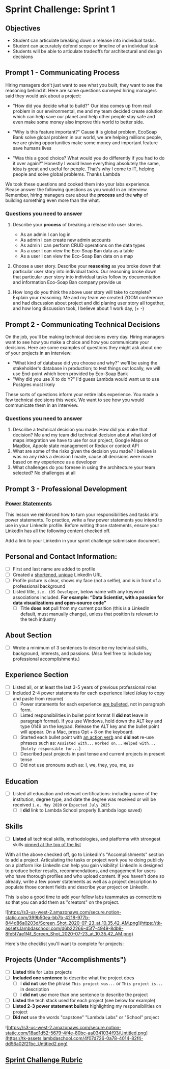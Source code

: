 # Sprint Challenge: Sprint 1

## Objectives

- Student can articulate breaking down a release into individual tasks.
- Student can accurately defend scope or timeline of an individual task
- Students will be able to articulate tradeoffs for architectural and design decisions

## Prompt 1 - Communicating Process

Hiring managers don't just want to see what you built, they want to see the reasoning behind it. Here are some questions surveyed hiring managers said they would ask about a project:

- "How did you decide what to build?"
	Our idea comes up from real problem in our environmental, me and my team decided create solution which can help save our planet and help other people stay safe and even make some money also improve this world to better side. 

- "Why is this feature important?"
	Cause it is global problem, EcoSoap Bank solve global problem in our world, we are helping millions people, we are giving opportunities make some money and important feature save humans lives
 
- "Was this a good choice? What would you do differently if you had to do it over again?"
	Honestly I would leave everything absolutely the same, idea is great and useful for people.  That's why I come to IT, helping people and solve global problems. Thanks Lambda

We took these questions and cooked them into your labs experience. Please answer the following questions as you would in an interview. Remember, hiring managers care about the **process** and the **why** of building something even more than the what.

### Questions you need to answer

1. Describe your **process** of breaking a release into user stories.
	- As an admin I can log in 
	- As admin I can create new admin accounts 
	- As admin I can perform CRUD operations on the data types 
	- As a user I can view the Eco-Soap Ban data as a table
	- As a user I can view the Eco-Soap Ban data on a map 
2. Choose a user story. Describe your **reasoning** as you broke down that particular user story into individual tasks.
	Our reasoning broke down that particular user story into individual tasks follow by documentation and information Eco-Soap Ban company provide us 
	
3. How long do you think the above user story will take to complete? Explain your reasoning.
	Me and my team we created ZOOM conference and had discussion about project and did planing user story all together,
	and how long discussion took, I believe about 1 work day, (+ -) 

## Prompt 2 - Communicating Technical Decisions

On the job, you'll be making technical decisions every day. Hiring managers want to see how you make a choice and how you communicate your decisions. Here are some examples of questions they might ask about one of your projects in an interview:

- "What kind of database did you choose and why?"
	we'll be using the stakeholder's database in production; to test things out locally, we will use End-point which been provided by Eco-Soap Bank 
- "Why did you use X to do Y?"
	 I'd guess Lambda would want us to use Postgres most likely

These sorts of questions inform your entire labs experience. You made a few technical decisions this week. We want to see how you would communicate them in an interview.

### Questions you need to answer

1. Describe a technical decision you made. How did you make that decision?
	Me and my team did technical decision about what kind of maps integration we have to use for our project, Google Maps or MapBox, Appolo state management or Redux or context API
2. What are some of the risks given the decision you made?
	I believe is was no any risks a decision I made, cause all decisions were made based on my experience as a developer  
3. What challenges do you foresee in using the architecture your team selected?
	No challenges at all

## Prompt 3 - Professional Development 

### [Power Statements](https://learn.lambdaschool.com/cr/module/recQUR9bWxvLBJknr](https://learn.lambdaschool.com/cr/module/recQUR9bWxvLBJknr))

This lesson we reinforced how to turn your responsibilities and tasks into power statements. To practice, write a few power statements you intend to use in your LinkedIn profile. Before writing those statements, ensure your LinkedIn has all the following content checked off.

Add a link to your Linkedin in your sprint challenge submission document.

## Personal and Contact Information:

- [ ]  First and last name are added to profile
- [ ]  Created a [shortened, unique](https://www.linkedin.com/help/linkedin/answer/87/customizing-your-public-profile-url?lang=en) LinkedIn URL
- [ ]  Profile picture is clear, shows my face (not a selfie), and is in front of a professional background
- [ ]  Listed title, `i.e. iOS Developer`, below name with any keyword associations included.  **For example: “Data Scientist, with a passion for data visualizations and open-source code”**
    - [ ]  Title **does not** pull from my current position (this is a LinkedIn default, must manually change), unless that position is relevant to the tech industry

## About Section

- [ ]  Wrote a minimum of 3 sentences to describe my technical skills, background, interests, and passions. (Also feel free to include key professional accomplishments.)

## Experience Section

- [ ]  Listed all, or at least the last 3-5 years of previous professional roles
- [ ]  Included 2-4 power statements for each experience listed (okay to copy and paste from resume)
    - [ ]  Power statements for each experience [are bulleted](https://www.linkedin.com/pulse/update-how-add-bullet-points-your-linkedin-profile-erin-dore-miller/), not in paragraph form.
    - [ ]  Listed responsibilities in bullet point format (I **did not** leave in paragraph format). If you use Windows, hold down the ALT key and type 0149 on the keypad. Release the ALT key and the bullet point will appear. On a Mac, press Opt + 8 on the keyboard.
    - [ ]  Started each bullet point with [an action verb](https://docs.google.com/document/d/1wZkDPBWtQZDGGdvStD61iRx_jOWVlIyyQl9UOYHtZgA/edit?usp=sharing) and **did not** re-use phrases such as:  `Assisted with...` `Worked on...` `Helped with...`  (`Solely responsible for...`)
    - [ ]  Described past projects in past tense and current projects in present tense
    - [ ]  Did not use pronouns such as: I, we, they, you, me, us

## Education

- [ ]  Listed all education and relevant certifications: including name of the institution, degree type, and date the degree was received or will be received `i.e. May 2020` or `Expected July 2025`
    - [ ]  I **did** link to Lambda School properly (Lambda logo saved)

## Skills

- [ ]  **Listed** all technical skills, methodologies, and platforms with strongest skills [pinned at the top of the list](https://www.linkedin.com/help/linkedin/answer/35265/display-order-of-skill-endorsements?lang=en)

With all the above checked off, go to LinkedIn's "Accomplishments" section to add a project. Articulating the tasks or project work you're doing publicly on a platform like LinkedIn can help you gain visibility! LinkedIn is designed to produce better results, recommendations, and engagement for users who have thorough profiles and who upload content. If you haven't done so already, write a few power statements as well as a project description to populate those content fields and describe your project on LinkedIn.

This is also a good time to add your fellow labs teammates as connections so that you can add them as "creators" on the project.

![https://s3-us-west-2.amazonaws.com/secure.notion-static.com/399b50ea-bb7b-4218-977b-844d86a0203d/Screen_Shot_2020-07-23_at_10.35.42_AM.png](https://tk-assets.lambdaschool.com/d6b22266-d5f7-4949-8db9-8fe5f7ae1f4f_Screen_Shot_2020-07-23_at_10.35.42_AM.png)

Here's the checklist you'll want to complete for projects:

## Projects (Under "Accomplishments")

- [ ]  **Listed** title for Labs projects
- [ ]  **Included one sentence** to describe what the project does
    - [ ]  I **did not** use the phrase `This project was...` or `This project is...` in description
    - [ ]  I **did not** use more than one sentence to describe the project
- [ ]  **Listed** the tech stack used for each project (see below for example)
- [ ]  **Listed 2-3 power statement bullets** highlighting my responsibilities on project
- [ ]  **Did not** use the words "capstone" "Lambda Labs" or "School" project

![https://s3-us-west-2.amazonaws.com/secure.notion-static.com/18ad1d52-5679-4f4e-80bc-aa0341034f93/Untitled.png](https://tk-assets.lambdaschool.com/4f07d726-0a78-4014-82f4-dd56a02f21bc_Untitled2.png)

## [Sprint Challenge Rubric](https://www.notion.so/863354e030274baf99983cfee357d4d1)
